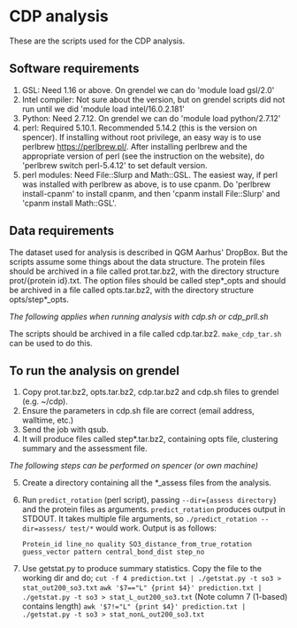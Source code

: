 # CDP analysis
These are the scripts used for the CDP analysis.

## Software requirements
1. GSL: Need 1.16 or above. On grendel we can do 'module load gsl/2.0'
2. Intel compiler: Not sure about the version, but on grendel scripts did not run until we did 'module load intel/16.0.2.181'
3. Python: Need 2.7.12. On grendel we can do 'module load python/2.7.12'
4. perl: Required 5.10.1. Recommended 5.14.2 (this is the version on spencer). If installing without root privilege, an easy way is to use perlbrew <https://perlbrew.pl/>. After installing perlbrew and the appropriate version of perl (see the instruction on the website), do 'perlbrew switch perl-5.4.12' to set default version.
5. perl modules: Need File::Slurp and Math::GSL. The easiest way, if perl was installed with perlbrew as above, is to use cpanm. Do 'perlbrew install-cpanm' to install cpanm, and then 'cpanm install File::Slurp' and 'cpanm install Math::GSL'.

## Data requirements
The dataset used for analysis is described in QGM Aarhus' DropBox.  But the scripts assume some things about the data structure.  The protein files should be archived in a file called prot.tar.bz2, with the directory structure prot/{protein id}.txt. The option files should be called step\*\_opts and should be archived in a file called opts.tar.bz2, with the directory structure opts/step\*\_opts. 

*The following applies when running analysis with cdp.sh or cdp_prll.sh* 

The scripts should be archived in a file called cdp.tar.bz2. `make_cdp_tar.sh` can be used to do this.

## To run the analysis on grendel
1. Copy prot.tar.bz2, opts.tar.bz2, cdp.tar.bz2 and cdp.sh files to grendel (e.g. ~/cdp).
2. Ensure the parameters in cdp.sh file are correct (email address, walltime, etc.)
3. Send the job with qsub.
4. It will produce files called step\*.tar.bz2, containing opts file, clustering summary and the assessment file.

 *The following steps can be performed on spencer (or own machine)*

5. Create a directory containing all the \*_assess files from the analysis.
6. Run `predict_rotation` (perl script), passing `--dir={assess directory}` and the protein files as arguments. `predict_rotation` produces output in STDOUT. It takes multiple file arguments, so `./predict_rotation --dir=assess/ test/*` would work. Output is as follows:

    `Protein_id line_no quality SO3_distance_from_true_rotation guess_vector pattern central_bond_dist step_no`

7. Use getstat.py to produce summary statistics. Copy the file to the working dir and do;
    `cut -f 4 prediction.txt | ./getstat.py -t so3 > stat_out200_so3.txt`
    `awk '$7=="L" {print $4}' prediction.txt | ./getstat.py -t so3 > stat_L_out200_so3.txt`
    (Note column 7 (1-based) contains length)
    `awk '$7!="L" {print $4}' prediction.txt | ./getstat.py -t so3 > stat_nonL_out200_so3.txt`
